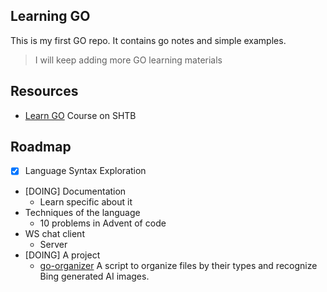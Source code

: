 ## Learning GO
This is my first GO repo.
It contains go notes and simple examples.

> I will keep adding more GO learning materials

## Resources
- [Learn GO](https://blog.shahryartayeb.com/courses/learn/learning-go) Course on SHTB

## Roadmap

- [x] Language Syntax Exploration

- [DOING] Documentation
    - Learn specific about it
- Techniques of the language
    - 10 problems in Advent of code
- WS chat client
    - Server
- [DOING] A project
  - [go-organizer](https://github.com/shtayeb/Organizer-Script)
    A script to organize files by their types and recognize Bing generated AI images.
